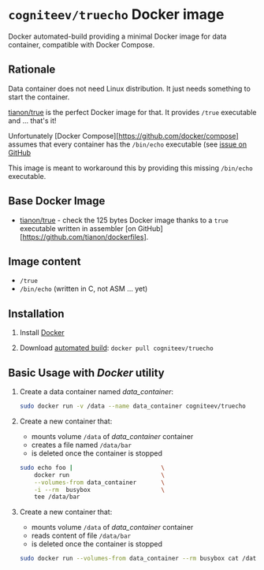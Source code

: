 # `cogniteev/truecho` Docker image

Docker automated-build providing a minimal Docker image for data container, compatible with Docker Compose.

## Rationale

Data container does not need Linux distribution. It just needs something to start the container.

[tianon/true](https://registry.hub.docker.com/u/tianon/true/) is the perfect Docker image for that. It provides `/true` executable and ... that's it!

Unfortunately [Docker Compose][https://github.com/docker/compose] assumes that every container has the `/bin/echo` executable (see [issue on GitHub](https://github.com/docker/compose/issues/919])

This image is meant to workaround this by providing this missing `/bin/echo` executable.

## Base Docker Image

* [tianon/true](https://registry.hub.docker.com/u/tianon/true/) - check the 125 bytes Docker image thanks to a `true` executable written in assembler [on GitHub][https://github.com/tianon/dockerfiles].

## Image content

* `/true`
* `/bin/echo` (written in C, not ASM ... yet)

## Installation

1. Install [Docker](https://www.docker.com/)

2. Download [automated build](https://registry.hub.docker.com/u/cogniteev/truecho/): `docker pull cogniteev/truecho`

## Basic Usage with *Docker* utility

1. Create a data container named *data_container*:

    ```sh
    sudo docker run -v /data --name data_container cogniteev/truecho 
    ```

2. Create a new container that:
    * mounts volume `/data` of *data_container* container
    * creates a file named `/data/bar`
    * is deleted once the container is stopped

    ```sh
    sudo echo foo |                         \
        docker run                          \
        --volumes-from data_container       \
        -i --rm  busybox                    \
        tee /data/bar
    ```

3. Create a new container that:
    * mounts volume `/data` of *data_container* container
    * reads content of file `/data/bar`
    * is deleted once the container is stopped

    ```sh
    sudo docker run --volumes-from data_container --rm busybox cat /data/bar
    ```
